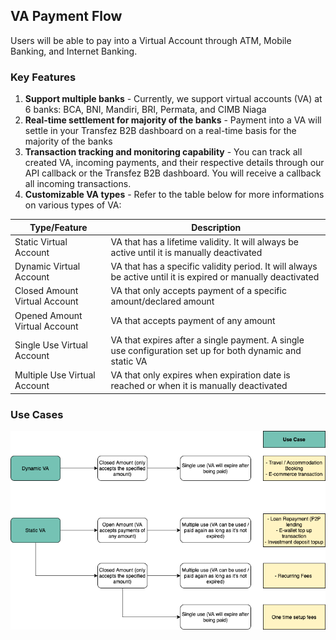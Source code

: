 ## VA Payment Flow
<p>Users will be able to pay into a Virtual Account through ATM, Mobile Banking, and Internet Banking.</p>
<h3 id="key-features-api-va-aggregator" type="normal">Key Features</h3>
<ol>
<li><strong>Support multiple banks</strong> - Currently, we support virtual accounts (VA) at 6 banks: BCA, BNI, Mandiri, BRI, Permata, and CIMB Niaga</li>
<li><strong>Real-time settlement for majority of the banks</strong> - Payment into a VA will settle in your Transfez B2B dashboard on a real-time basis for the majority of the banks</li>
<li><strong>Transaction tracking and monitoring capability</strong> - You can track all created VA, incoming payments, and their respective details through our API callback or the Transfez B2B dashboard. You will receive a callback all incoming transactions.</li>
<li><strong>Customizable VA types</strong> - Refer to the table below for more informations on various types of VA:</li>
</ol>
<table><thead>
<tr>
<th>Type/Feature</th>
<th>Description</th>
</tr>
</thead><tbody>
<tr>
<td>Static Virtual Account</td>
<td>VA that has a lifetime validity. It will always be active until it is manually deactivated</td>
</tr>
<tr>
<td>Dynamic Virtual Account</td>
<td>VA that has a specific validity period. It will always be active until it is expired or manually deactivated</td>
</tr>
<tr>
<td>Closed Amount Virtual Account</td>
<td>VA that only accepts payment of a specific amount/declared amount</td>
</tr>
<tr>
<td>Opened Amount Virtual Account</td>
<td>VA that accepts payment of any amount</td>
</tr>
<tr>
<td>Single Use Virtual Account</td>
<td>VA that expires after a single payment. A single use configuration set up for both dynamic and static VA</td>
</tr>
<tr>
<td>Multiple Use Virtual Account</td>
<td>VA that only expires when expiration date is reached or when it is manually deactivated</td>
</tr>
</tbody></table>
<h3 id="use-cases-api-va-aggregator" type="normal">Use Cases</h3>
<p><img src="../images/va_usecase_diagram.png" alt="VA Use Cases" /></p>
